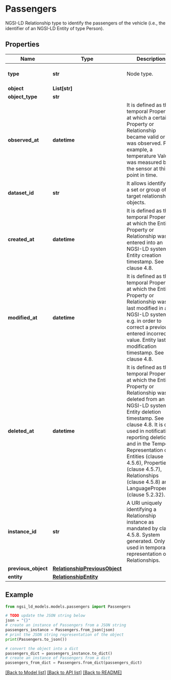 # Passengers

NGSI-LD Relationship type to identify the passengers of the vehicle (i.e., the identifier of an NGSI-LD Entity of type Person). 

## Properties

Name | Type | Description | Notes
------------ | ------------- | ------------- | -------------
**type** | **str** | Node type.  | [optional] [default to 'Relationship']
**object** | **List[str]** |  | 
**object_type** | **str** |  | [optional] 
**observed_at** | **datetime** | It is defined as the temporal Property at which a certain Property or Relationship became valid or was observed. For example, a temperature Value was measured by the sensor at this point in time.  | [optional] 
**dataset_id** | **str** | It allows identifying a set or group of target relationship objects.  | [optional] 
**created_at** | **datetime** | It is defined as the temporal Property at which the Entity, Property or Relationship was entered into an NGSI-LD system.  Entity creation timestamp. See clause 4.8.  | [optional] 
**modified_at** | **datetime** | It is defined as the temporal Property at which the Entity, Property or Relationship was last modified in an NGSI-LD system, e.g. in order to correct a previously entered incorrect value.  Entity last modification timestamp. See clause 4.8.  | [optional] 
**deleted_at** | **datetime** | It is defined as the temporal Property at which the Entity, Property or Relationship was deleted from an NGSI-LD system.  Entity deletion timestamp. See clause 4.8. It is only used in notifications reporting deletions and in the Temporal Representation of Entities (clause 4.5.6), Properties (clause 4.5.7), Relationships (clause 4.5.8) and LanguageProperties (clause 5.2.32).  | [optional] 
**instance_id** | **str** | A URI uniquely identifying a Relationship instance as mandated by clause 4.5.8. System generated. Only used in temporal representation of Relationships.  | [optional] [readonly] 
**previous_object** | [**RelationshipPreviousObject**](RelationshipPreviousObject.md) |  | [optional] 
**entity** | [**RelationshipEntity**](RelationshipEntity.md) |  | [optional] 

## Example

```python
from ngsi_ld_models.models.passengers import Passengers

# TODO update the JSON string below
json = "{}"
# create an instance of Passengers from a JSON string
passengers_instance = Passengers.from_json(json)
# print the JSON string representation of the object
print(Passengers.to_json())

# convert the object into a dict
passengers_dict = passengers_instance.to_dict()
# create an instance of Passengers from a dict
passengers_from_dict = Passengers.from_dict(passengers_dict)
```
[[Back to Model list]](../README.md#documentation-for-models) [[Back to API list]](../README.md#documentation-for-api-endpoints) [[Back to README]](../README.md)



